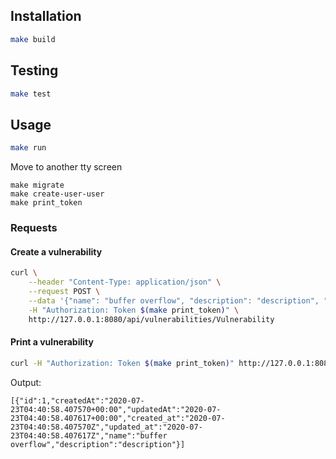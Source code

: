 ## Installation

```bash
make build
```

## Testing

```bash
make test
```

## Usage

```bash
make run
```

Move to another tty screen

```
make migrate
make create-user-user
make print_token
```

### Requests

#### Create a vulnerability
```bash
curl \
    --header "Content-Type: application/json" \
    --request POST \
    --data '{"name": "buffer overflow", "description": "description", "created_at": "2020-07-22T22:00:00Z", "updated_at": "2020-07-22T22:00:00Z"}' \
    -H "Authorization: Token $(make print_token)" \
    http://127.0.0.1:8080/api/vulnerabilities/Vulnerability
```

#### Print a vulnerability

```bash
curl -H "Authorization: Token $(make print_token)" http://127.0.0.1:8080/api/vulnerabilities/Vulnerability
```

Output:
```
[{"id":1,"createdAt":"2020-07-23T04:40:58.407570+00:00","updatedAt":"2020-07-23T04:40:58.407617+00:00","created_at":"2020-07-23T04:40:58.407570Z","updated_at":"2020-07-23T04:40:58.407617Z","name":"buffer overflow","description":"description"}]
```
